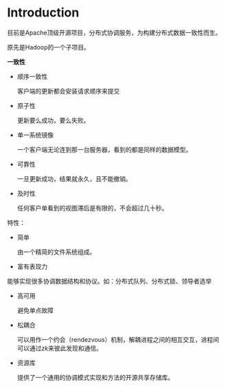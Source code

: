 # Introduction

目前是Apache顶级开源项目，分布式协调服务，为构建分布式数据一致性而生。

原先是Hadoop的一个子项目。

**一致性**

- 顺序一致性
  
  客户端的更新都会安装请求顺序来提交
- 原子性

  更新要么成功，要么失败。
- 单一系统镜像

  一个客户端无论连到那一台服务器，看到的都是同样的数据模型。
- 可靠性

  一旦更新成功，结果就永久，且不能撤销。
- 及时性

  任何客户单看到的视图滞后是有限的，不会超过几十秒。



特性：

- 简单

  由一个精简的文件系统组成。
-  富有表现力

  能够实现很多协调数据结构和协议。如：分布式队列、分布式锁、领导者选举
- 高可用

  避免单点故障

- 松耦合

  可以用作一个约会（rendezvous）机制，解耦进程之间的相互交互，进程间可以通过zk来彼此发现和通信。

- 资源库

  提供了一个通用的协调模式实现和方法的开源共享存储库。
